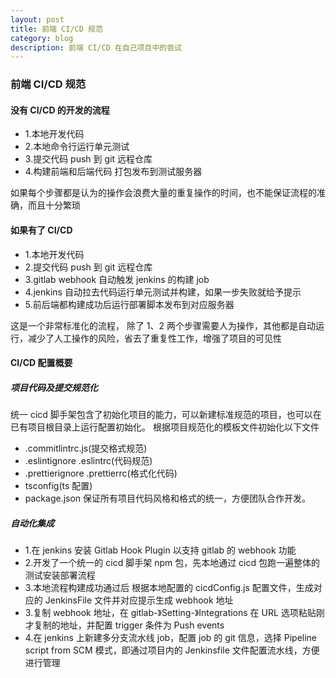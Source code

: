 ```yaml
---
layout: post
title: 前端 CI/CD 规范
category: blog
description: 前端 CI/CD 在自己项目中的尝试
---
```


### 前端 CI/CD 规范

#### 没有 CI/CD 的开发的流程

- 1.本地开发代码
- 2.本地命令行运行单元测试
- 3.提交代码 push 到 git 远程仓库
- 4.构建前端和后端代码 打包发布到测试服务器

如果每个步骤都是认为的操作会浪费大量的重复操作的时间，也不能保证流程的准确，而且十分繁琐

#### 如果有了 CI/CD

- 1.本地开发代码
- 2.提交代码 push 到 git 远程仓库
- 3.gitlab webhook 自动触发 jenkins 的构建 job
- 4.jenkins 自动拉去代码运行单元测试并构建，如果一步失败就给予提示
- 5.前后端都构建成功后运行部署脚本发布到对应服务器

这是一个非常标准化的流程， 除了 1、2 两个步骤需要人为操作，其他都是自动运行，减少了人工操作的风险，省去了重复性工作，增强了项目的可见性

#### CI/CD 配置概要

##### 项目代码及提交规范化

统一 cicd 脚手架包含了初始化项目的能力，可以新建标准规范的项目，也可以在已有项目根目录上运行配置初始化。
根据项目规范化的模板文件初始化以下文件

- .commitlintrc.js(提交格式规范)
- .eslintignore .eslintrc(代码规范)
- .prettierignore .prettierrc(格式化代码)
- tsconfig(ts 配置)
- package.json
  保证所有项目代码风格和格式的统一，方便团队合作开发。

##### 自动化集成

- 1.在 jenkins 安装 Gitlab Hook Plugin 以支持 gitlab 的 webhook 功能
- 2.开发了一个统一的 cicd 脚手架 npm 包，先本地通过 cicd 包跑一遍整体的测试安装部署流程
- 3.本地流程构建成功通过后 根据本地配置的 cicdConfig.js 配置文件，生成对应的 JenkinsFile 文件并对应提示生成 webhook 地址
- 3.复制 webhook 地址，在 gitlab-》Setting-》Integrations 在 URL 选项粘贴刚才复制的地址，并配置 trigger 条件为 Push events
- 4.在 jenkins 上新建多分支流水线 job，配置 job 的 git 信息，选择 Pipeline script from SCM 模式，即通过项目内的 Jenkinsfile 文件配置流水线，方便进行管理
